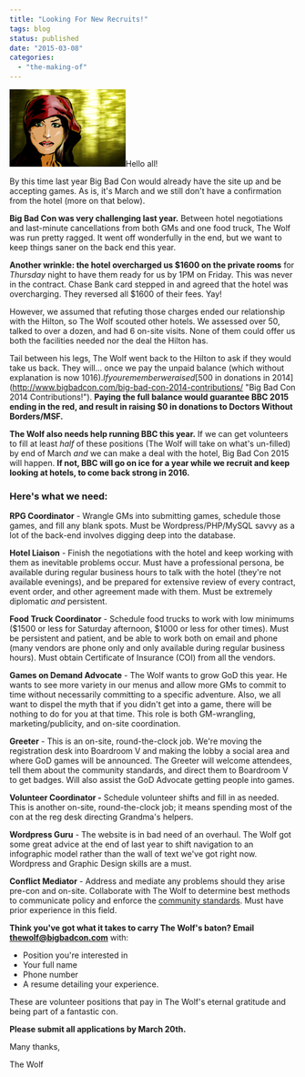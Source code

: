 ```yaml
---
title: "Looking For New Recruits!"
tags: blog
status: published
date: "2015-03-08"
categories: 
  - "the-making-of"
---
```


[![Little Red - Mistress of Big Bad Con](/images/little-red-204x136.png)](http://www.bigbadcon.com/wp-content/uploads/2012/06/little-red-204x136.png)Hello all!

By this time last year Big Bad Con would already have the site up and be accepting games. As is, it's March and we still don't have a confirmation from the hotel (more on that below).

**Big Bad Con was very challenging last year.** Between hotel negotiations and last-minute cancellations from both GMs and one food truck, The Wolf was run pretty ragged. It went off wonderfully in the end, but we want to keep things saner on the back end this year.

**Another wrinkle: the hotel overcharged us $1600 on the private rooms** for _Thursday_ night to have them ready for us by 1PM on Friday. This was never in the contract. Chase Bank card stepped in and agreed that the hotel was overcharging. They reversed all $1600 of their fees. Yay!

However, we assumed that refuting those charges ended our relationship with the Hilton, so The Wolf scouted other hotels. We assessed over 50, talked to over a dozen, and had 6 on-site visits. None of them could offer us both the facilities needed nor the deal the Hilton has.

Tail between his legs, The Wolf went back to the Hilton to ask if they would take us back. They will... once we pay the unpaid balance (which without explanation is now $1016). If you remember we raised [$500 in donations in 2014](http://www.bigbadcon.com/big-bad-con-2014-contributions/ "Big Bad Con 2014 Contributions!"). **Paying the full balance would guarantee BBC 2015 ending in the red, and result in raising $0 in donations to Doctors Without Borders/MSF.**

**The Wolf also needs help running BBC this year.** If we can get volunteers to fill at least _half_ of these positions (The Wolf will take on what's un-filled) by end of March _and_ we can make a deal with the hotel, Big Bad Con 2015 will happen. **If not, BBC will go on ice for a year while we recruit and keep looking at hotels, to come back strong in 2016.**

### Here's what we need:

**RPG Coordinator** - Wrangle GMs into submitting games, schedule those games, and fill any blank spots. Must be Wordpress/PHP/MySQL savvy as a lot of the back-end involves digging deep into the database.

**Hotel Liaison** - Finish the negotiations with the hotel and keep working with them as inevitable problems occur. Must have a professional persona, be available during regular business hours to talk with the hotel (they're not available evenings), and be prepared for extensive review of every contract, event order, and other agreement made with them. Must be extremely diplomatic _and_ persistent.

**Food Truck Coordinator** - Schedule food trucks to work with low minimums ($1500 or less for Saturday afternoon, $1000 or less for other times). Must be persistent and patient, and be able to work both on email and phone (many vendors are phone only and only available during regular business hours). Must obtain Certificate of Insurance (COI) from all the vendors.

**Games on Demand Advocate** - The Wolf wants to grow GoD this year. He wants to see more variety in our menus and allow more GMs to commit to time without necessarily committing to a specific adventure. Also, we all want to dispel the myth that if you didn't get into a game, there will be nothing to do for you at that time. This role is both GM-wrangling, marketing/publicity, and on-site coordination.

**Greeter** - This is an on-site, round-the-clock job. We're moving the registration desk into Boardroom V and making the lobby a social area and where GoD games will be announced. The Greeter will welcome attendees, tell them about the community standards, and direct them to Boardroom V to get badges. Will also assist the GoD Advocate getting people into games.

**Volunteer Coordinator -** Schedule volunteer shifts and fill in as needed. This is another on-site, round-the-clock job; it means spending most of the con at the reg desk directing Grandma's helpers.

**Wordpress Guru** - The website is in bad need of an overhaul. The Wolf got some great advice at the end of last year to shift navigation to an infographic model rather than the wall of text we've got right now. Wordpress and Graphic Design skills are a must.

**Conflict Mediator** - Address and mediate any problems should they arise pre-con and on-site. Collaborate with The Wolf to determine best methods to communicate policy and enforce the [community standards](http://www.bigbadcon.com/community-standards/). Must have prior experience in this field.

**Think you've got what it takes to carry The Wolf's baton? Email thewolf@bigbadcon.com** with:

- Position you're interested in
- Your full name
- Phone number
- A resume detailing your experience.

These are volunteer positions that pay in The Wolf's eternal gratitude and being part of a fantastic con.

**Please submit all applications by March 20th.**

Many thanks,

The Wolf
